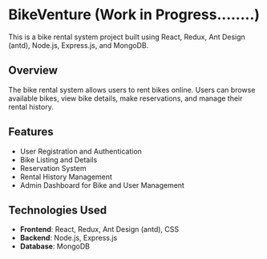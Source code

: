 # BikeVenture (Work in Progress........)

This is a bike rental system project built using React, Redux, Ant Design (antd), Node.js, Express.js, and MongoDB.

## Overview

The bike rental system allows users to rent bikes online. Users can browse available bikes, view bike details, make reservations, and manage their rental history.

## Features

- User Registration and Authentication
- Bike Listing and Details
- Reservation System
- Rental History Management
- Admin Dashboard for Bike and User Management

## Technologies Used

- **Frontend**: React, Redux, Ant Design (antd), CSS
- **Backend**: Node.js, Express.js
- **Database**: MongoDB


